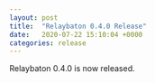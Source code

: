 ```yaml
---
layout: post
title:  "Relaybaton 0.4.0 Release"
date:   2020-07-22 15:10:04 +0000
categories: release
---
```


Relaybaton 0.4.0 is now released.